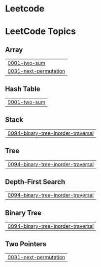 # Leetcode
<!---LeetCode Topics Start-->
# LeetCode Topics
## Array
|  |
| ------- |
| [0001-two-sum](https://github.com/Santhoshi003/Leetcode/tree/master/0001-two-sum) |
| [0031-next-permutation](https://github.com/Santhoshi003/Leetcode/tree/master/0031-next-permutation) |
## Hash Table
|  |
| ------- |
| [0001-two-sum](https://github.com/Santhoshi003/Leetcode/tree/master/0001-two-sum) |
## Stack
|  |
| ------- |
| [0094-binary-tree-inorder-traversal](https://github.com/Santhoshi003/Leetcode/tree/master/0094-binary-tree-inorder-traversal) |
## Tree
|  |
| ------- |
| [0094-binary-tree-inorder-traversal](https://github.com/Santhoshi003/Leetcode/tree/master/0094-binary-tree-inorder-traversal) |
## Depth-First Search
|  |
| ------- |
| [0094-binary-tree-inorder-traversal](https://github.com/Santhoshi003/Leetcode/tree/master/0094-binary-tree-inorder-traversal) |
## Binary Tree
|  |
| ------- |
| [0094-binary-tree-inorder-traversal](https://github.com/Santhoshi003/Leetcode/tree/master/0094-binary-tree-inorder-traversal) |
## Two Pointers
|  |
| ------- |
| [0031-next-permutation](https://github.com/Santhoshi003/Leetcode/tree/master/0031-next-permutation) |
<!---LeetCode Topics End-->